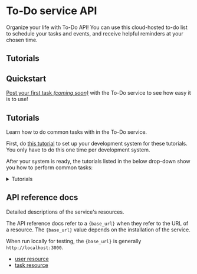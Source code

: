 # To-Do service API

Organize your life with To-Do API! You can use this cloud-hosted to-do list to schedule your tasks and events, and receive helpful reminders at your chosen time.

## Tutorials


## Quickstart

[Post your first task _(coming soon)_](#quickstart) with the To-Do service to see how easy it is to use!

## Tutorials

Learn how to do common tasks with in the To-Do service.

First, do [this tutorial](before-you-start-a-tutorial.md) to set up your development system for these tutorials. You only have to do this one time per development system.

After your system is ready, the tutorials listed in the below drop-down show you how to perform common tasks:

<details><summary>Tutorials</summary>

* [Enroll a new user](tutorials/enroll-a-new-user.md)
* [Add a new task](tutorials/add-a-new-task.md)
* [Change the due-date of a task _(coming soon)_](#tutorials)
* [Delete a task _(coming soon)_](#tutorials)

</details>

## API reference docs

Detailed descriptions of the service's resources.

The API reference docs refer to a `{base_url}` when they
refer to the URL of a resource. The `{base_url}` value depends
on the installation of the service.

When run locally for testing, the `{base_url}` is
generally `http://localhost:3000`.

* [user resource](api/user.md)
* [task resource](api/task.md)
